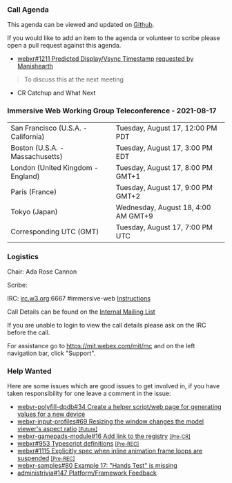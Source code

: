 ### Call Agenda

This agenda can be viewed and updated on [Github](https://github.com/immersive-web/administrivia/blob/main/meetings/wg/2021-08-17-Immersive_Web_Working_Group_Teleconference-agenda.md).

If you would like to add an item to the agenda or volunteer to scribe please open a pull request against this agenda.

* [webxr#1211 Predicted Display/Vsync Timestamp](https://github.com/immersive-web/webxr/issues/1211) [requested by Manishearth](https://github.com/immersive-web/webxr/issues/1211#issuecomment-887744821)
> To discuss this at the next meeting

* CR Catchup and What Next

### Immersive Web Working Group Teleconference - 2021-08-17

<table>
<tr><td> San Francisco (U.S.A. - California) <td> Tuesday, August 17, 12:00 PM PDT
<tr><td> Boston (U.S.A. - Massachusetts) <td> Tuesday, August 17, 3:00 PM EDT
<tr><td> London (United Kingdom - England) <td> Tuesday, August 17, 8:00 PM GMT+1
<tr><td> Paris (France) <td> Tuesday, August 17, 9:00 PM GMT+2
<tr><td> Tokyo (Japan) <td> Wednesday, August 18, 4:00 AM GMT+9
<tr><td> Corresponding UTC (GMT) <td> Tuesday, August 17, 7:00 PM UTC
</table>

### Logistics

Chair: Ada Rose Cannon

Scribe:

IRC: [irc.w3.org](http://irc.w3.org/):6667 #immersive-web [Instructions](https://github.com/immersive-web/administrivia/blob/main/IRC.md)

Call Details can be found on the [Internal Mailing List](https://lists.w3.org/Archives/Member/internal-immersive-web/2019Feb/0002.html)

If you are unable to login to view the call details please ask on the IRC before the call.

For assistance go to https://mit.webex.com/mit/mc  and on the left navigation bar, click "Support".

### Help Wanted

Here are some issues which are good issues to get involved in, if you have taken responsibility for one leave a comment in the issue:

- [webvr-polyfill-dpdb#34 Create a helper script/web page for generating values for a new device](https://github.com/immersive-web/webvr-polyfill-dpdb/issues/34)
- [webxr-input-profiles#69 Resizing the window changes the model viewer's aspect ratio](https://github.com/immersive-web/webxr-input-profiles/issues/69) [<small>[Future]</small>](https://api.github.com/repos/immersive-web/webxr-input-profiles/milestones/4)
- [webxr-gamepads-module#16 Add link to the registry](https://github.com/immersive-web/webxr-gamepads-module/issues/16) [<small>[Pre-CR]</small>](https://api.github.com/repos/immersive-web/webxr-gamepads-module/milestones/1)
- [webxr#953 Typescript definitions](https://github.com/immersive-web/webxr/issues/953) [<small>[Pre-REC]</small>](https://api.github.com/repos/immersive-web/webxr/milestones/16)
- [webxr#1115 Explicitly spec when inline animation frame loops are suspended](https://github.com/immersive-web/webxr/issues/1115) [<small>[Pre-REC]</small>](https://api.github.com/repos/immersive-web/webxr/milestones/16)
- [webxr-samples#80 Example 17: "Hands Test" is missing](https://github.com/immersive-web/webxr-samples/issues/80)
- [administrivia#147 Platform/Framework Feedback](https://github.com/immersive-web/administrivia/issues/147)


              
